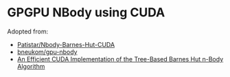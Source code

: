 # GPGPU NBody using CUDA

Adopted from:

* [Patistar/Nbody-Barnes-Hut-CUDA](https://github.com/Patistar/Nbody-Barnes-Hut-CUDA)
* [bneukom/gpu-nbody](https://github.com/bneukom/gpu-nbody)
* [An Efficient CUDA
Implementation of the
Tree-Based Barnes Hut n-Body
Algorithm](https://iss.oden.utexas.edu/Publications/Papers/burtscher11.pdf)